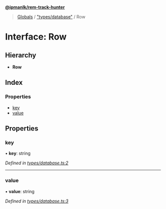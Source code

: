 **[@ipmanlk/rem-track-hunter](../README.md)**

> [Globals](../globals.md) / ["types/database"](../modules/_types_database_.md) / Row

# Interface: Row

## Hierarchy

* **Row**

## Index

### Properties

* [key](_types_database_.row.md#key)
* [value](_types_database_.row.md#value)

## Properties

### key

•  **key**: string

*Defined in [types/database.ts:2](https://github.com/ipmanlk/rem-track-hunter/blob/89e99c1/lib/types/database.ts#L2)*

___

### value

•  **value**: string

*Defined in [types/database.ts:3](https://github.com/ipmanlk/rem-track-hunter/blob/89e99c1/lib/types/database.ts#L3)*
